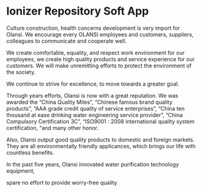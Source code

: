 # Ionizer Repository Soft App

Culture construction, health concerns development is very import for Olansi.
We encourage every OLANSI employees and customers, suppliers, colleagues to communicate and cooperate well.

We create comfortable, equality, and respect work environment for our employees, we create high quality products and service experience for our customers. We will make unremitting efforts to protect the environment of the society.

We continue to strive for excellence, to move towards a greater goal.

Through years efforts, Olansi is now with a great reputation.
We was awarded the “China Quality Miles”, “Chinese famous brand quality products”, “AAA grade credit quality of service enterprises”, “China ten thousand at ease drinking water engineering service provider”, “China Compulsory Certification 3C”, “ISO9001 : 2008 international quality system certification, “and many other honor.

Also, Olansi output good quality products to domestic and foreign markets. They are all environmentally friendly applicances, which brings our life with countless benefits.

In the past five years, Olansi innovated water purification technology equipment,

spare no effort to provide worry-free quality
